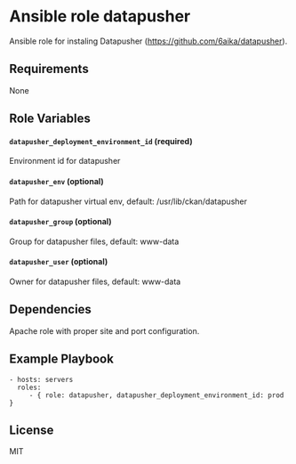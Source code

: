 Ansible role datapusher
=========

Ansible role for instaling Datapusher (https://github.com/6aika/datapusher).

Requirements
------------

None

Role Variables
--------------
#### `datapusher_deployment_environment_id` (required)
Environment id for datapusher

#### `datapusher_env` (optional)
Path for datapusher virtual env, default: /usr/lib/ckan/datapusher

#### `datapusher_group` (optional)
Group for datapusher files, default: www-data

#### `datapusher_user` (optional)
Owner for datapusher files, default: www-data

Dependencies
------------

Apache role with proper site and port configuration.

Example Playbook
----------------

    - hosts: servers
      roles:
         - { role: datapusher, datapusher_deployment_environment_id: prod }

License
-------

MIT
